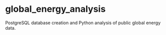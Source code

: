# global_energy_analysis
PostgreSQL database creation and Python analysis of public global energy data.
